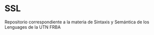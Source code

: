 # SSL
Repositorio correspondiente a la materia de Sintaxis y Semántica de los Lenguages de la UTN FRBA
